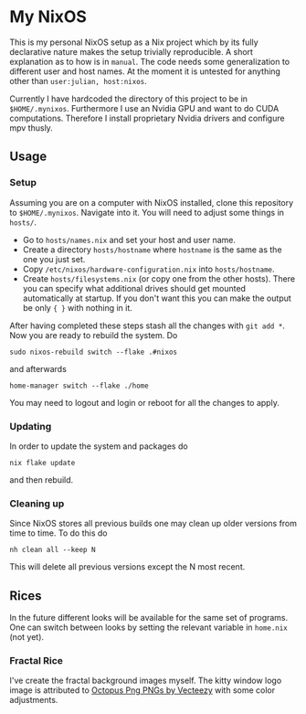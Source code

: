 # My NixOS
This is my personal NixOS setup as a Nix project which by its fully declarative nature makes the setup trivially reproducible. A short explanation as to how is in `manual`. The code needs some generalization to different user and host names. At the moment it is untested for anything other than `user:julian, host:nixos`.

Currently I have hardcoded the directory of this project to be in `$HOME/.mynixos`. Furthermore I use an Nvidia GPU and want to do CUDA computations. Therefore I install proprietary Nvidia drivers and configure mpv thusly. 

## Usage

### Setup
Assuming you are on a computer with NixOS installed, clone this repository to `$HOME/.mynixos`. Navigate into it. You will need to adjust some things in `hosts/`.
 * Go to `hosts/names.nix` and set your host and user name.
 * Create a directory `hosts/hostname` where `hostname` is the same as the one you just set.
 * Copy `/etc/nixos/hardware-configuration.nix` into `hosts/hostname`.
 * Create `hosts/filesystems.nix` (or copy one from the other hosts). There you can specify what additional drives should get mounted automatically at startup. If you don't want this you can make the output be only `{ }` with nothing in it.

After having completed these steps stash all the changes with `git add *`. Now you are ready to rebuild the system. Do
```
sudo nixos-rebuild switch --flake .#nixos
```
and afterwards
```
home-manager switch --flake ./home
```
You may need to logout and login or reboot for all the changes to apply.

### Updating
In order to update the system and packages do
```
nix flake update
```
and then rebuild.

### Cleaning up
Since NixOS stores all previous builds one may clean up older versions from time to time. To do this do
```
nh clean all --keep N
```
This will delete all previous versions except the N most recent.

## Rices

In the future different looks will be available for the same set of programs. One can switch between looks by setting the relevant variable in `home.nix` (not yet).

### Fractal Rice
I've create the fractal background images myself. The kitty window logo image is attributed to [Octopus Png PNGs by Vecteezy](https://www.vecteezy.com/free-png/octopus-png) with some color adjustments.
